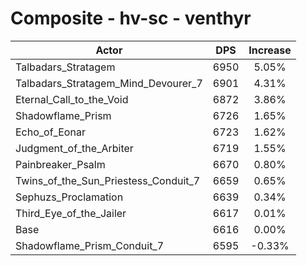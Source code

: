 # Composite - hv-sc - venthyr
| Actor | DPS | Increase |
|---|:---:|:---:|
|Talbadars_Stratagem|6950|5.05%|
|Talbadars_Stratagem_Mind_Devourer_7|6901|4.31%|
|Eternal_Call_to_the_Void|6872|3.86%|
|Shadowflame_Prism|6726|1.65%|
|Echo_of_Eonar|6723|1.62%|
|Judgment_of_the_Arbiter|6719|1.55%|
|Painbreaker_Psalm|6670|0.80%|
|Twins_of_the_Sun_Priestess_Conduit_7|6659|0.65%|
|Sephuzs_Proclamation|6639|0.34%|
|Third_Eye_of_the_Jailer|6617|0.01%|
|Base|6616|0.00%|
|Shadowflame_Prism_Conduit_7|6595|-0.33%|
